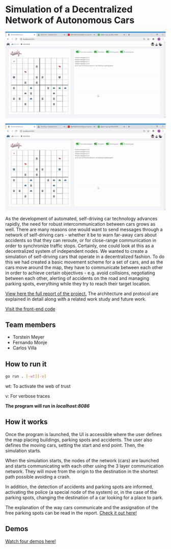 # Simulation of a Decentralized Network of Autonomous Cars

![Main demo](demos/complex.gif)

<img src="demos/complex.gif"  width="800" />

As the development of automated, self-driving car technology advances rapidly, the need
for robust intercommunication between cars grows as well. There are many reasons one would
want to send messages through a network of self-driving cars - whether it be to warn far-away
cars about accidents so that they can reroute, or for close-range communication in order to
synchronize traffic stops. Certainly, one could look at this as a decentralized system of
independent nodes. We wanted to create a simulation of self-driving cars that operate in a
decentralized fashion. To do this we had created a basic movement scheme for a set of cars, and
as the cars move around the map, they have to communicate between each other in order to
achieve certain objectives - e.g. avoid collisions, negotiating between each other, alerting of
accidents on the road and managing parking spots, everything while they try to reach their target location.

[View here the full report of the project.](/Report.pdf)
The architecture and protocol are explained in detail along with a related work study and future work.

[Visit the front-end code](https://github.com/carlosvillasanchez/decentralized-car-network-UI)

## Team members

- Torstein Meyer
- Fernando Monje
- Carlos Villa

## How to run it

```bash
go run . [-wt][-v]
```

wt: To activate the web of trust

v: For verbose traces

**The program will run in *localhost:8086***

## How it works

Once the program is launched, the UI is accessible where the user defines the map placing buildings, parking spots and accidents. The user also defines the moving cars, setting the start and end point. Then, the simulation starts.

When the simulation starts, the nodes of the network (cars) are launched and starts communicating with each other using the 3 layer communication network. They will move from the origin to the destination in the shortest path possible avoiding a crash.

In addition, the detection of accidents and parking spots are informed, activating the police (a special node of the system) or, in the case of the parking spots, changing the destination of a car looking for a place to park.

The explanation of the way cars communicate and the assignation of the free parking spots can be read in the report. [Check it out here!](/Report.pdf)

## Demos

[Watch four demos here!](/demos)